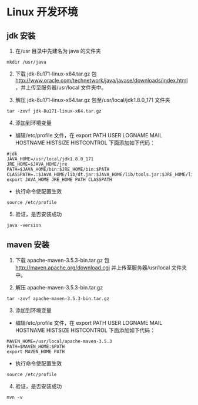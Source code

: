 # Linux 开发环境

## jdk 安装

1.  在/usr 目录中先建名为 java 的文件夹

```
mkdir /usr/java
```

2.  下载 jdk-8u171-linux-x64.tar.gz 包<http://www.oracle.com/technetwork/java/javase/downloads/index.html>，并上传至服务器/usr/local 文件夹中。

3.  解压 jdk-8u171-linux-x64.tar.gz 包至/usr/local/jdk1.8.0_171 文件夹

```
tar -zxvf jdk-8u171-linux-x64.tar.gz
```

4.  添加到环境变量

- 编辑/etc/profile 文件，在 export PATH USER LOGNAME MAIL HOSTNAME HISTSIZE HISTCONTROL 下面添加如下代码：

```
#jdk
JAVA_HOME=/usr/local/jdk1.8.0_171
JRE_HOME=$JAVA_HOME/jre
PATH=$JAVA_HOME/bin:$JRE_HOME/bin:$PATH
CLASSPATH=.:$JAVA_HOME/lib/dt.jar:$JAVA_HOME/lib/tools.jar:$JRE_HOME/lib
export JAVA_HOME JRE_HOME PATH CLASSPATH
```

- 执行命令使配置生效

```
source /etc/profile
```

5.  验证，是否安装成功

```
java -version
```

## maven 安装

1.  下载 apache-maven-3.5.3-bin.tar.gz 包 <http://maven.apache.org/download.cgi> 并上传至服务器/usr/local 文件夹中。

2.  解压 apache-maven-3.5.3-bin.tar.gz

```
tar -zxvf apache-maven-3.5.3-bin.tar.gz
```

3.  添加到环境变量

- 编辑/etc/profile 文件，在 export PATH USER LOGNAME MAIL HOSTNAME HISTSIZE HISTCONTROL 下面添加如下代码：

```
MAVEN_HOME=/usr/local/apache-maven-3.5.3
PATH=$MAVEN_HOME:$PATH
export MAVEN_HOME PATH
```

- 执行命令使配置生效

```
source /etc/profile
```

4.  验证，是否安装成功

```
mvn -v
```
